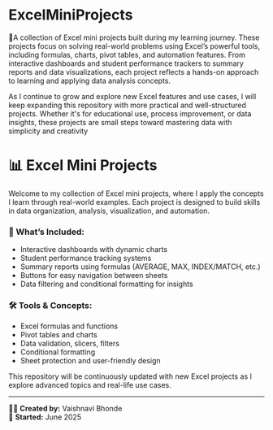 # ExcelMiniProjects

🎯A collection of Excel mini projects built during my learning journey. These projects focus on solving real-world problems using Excel’s powerful tools, including formulas, charts, pivot tables, and automation features. From interactive dashboards and student performance trackers to summary reports and data visualizations, each project reflects a hands-on approach to learning and applying data analysis concepts.

As I continue to grow and explore new Excel features and use cases, I will keep expanding this repository with more practical and well-structured projects. Whether it's for educational use, process improvement, or data insights, these projects are small steps toward mastering data with simplicity and creativity


# 📊 Excel Mini Projects

Welcome to my collection of Excel mini projects, where I apply the concepts I learn through real-world examples. Each project is designed to build skills in data organization, analysis, visualization, and automation.

### 🚀 What’s Included:
- Interactive dashboards with dynamic charts
- Student performance tracking systems
- Summary reports using formulas (AVERAGE, MAX, INDEX/MATCH, etc.)
- Buttons for easy navigation between sheets
- Data filtering and conditional formatting for insights

### 🛠️ Tools & Concepts:
- Excel formulas and functions
- Pivot tables and charts
- Data validation, slicers, filters
- Conditional formatting
- Sheet protection and user-friendly design

This repository will be continuously updated with new Excel projects as I explore advanced topics and real-life use cases.

---

👩‍💻 **Created by:** Vaishnavi Bhonde  
📅 **Started:** June 2025
